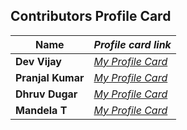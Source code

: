 ## Contributors Profile Card


| **Name**              | *Profile card link*                                    |
| ----------------------------- | --------------------------------------------------------------------- |
| **Dev Vijay**       | *[My Profile Card](https://devvj-1.github.io/My-profile-card/)*                                        |
| **Pranjal Kumar**       | *[My Profile Card](https://linktr.ee/pranjalkumar)*                                        |
| **Dhruv Dugar**       | *[My Profile Card](https://profile-card-dhruv-dugar.vercel.app/)*  |
| **Mandela T**       | *[My Profile Card](https://mandelatuks.github.io/Profile-Card/)*      |
